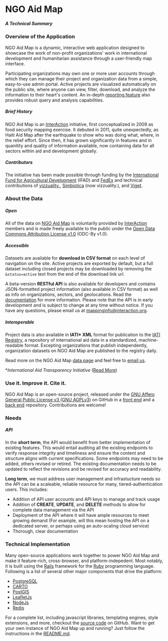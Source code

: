 # NGO Aid Map
##### A Technical Summary

### Overview of the Application
NGO Aid Map is a dynamic, interactive web application designed to showcase the work of non-profit organizations' work in international development and humanitarian assistance through a user-friendly map interface.

Participating organizations may own one or more user accounts through which they can manage their project and organization data from a simple, easy-to-use admin portal. Active projects are visualized automatically on the public site, where anyone can view, filter, download, and analyze the information to their heart's content. An in-depth [reporting feature](https://ngoaidmap.org/p/analysis) also provides robust query and analysis capabilities.

##### Brief History
NGO Aid Map is an [InterAction](https://www.interaction.org) initiative, first conceptualized in 2009 as food security mapping exercise. It debuted in 2011, quite unexpectedly, as Haiti Aid Map after the earthquake to show who was doing what, where, in the relief effort. Since then, it has grown significantly in features and in quanitity and quality of information available, now containing data for all sectors within aid and development globally.

##### Contributors
The initiative has been made possible through funding by the [International Fund for Agricultural Development](https://www.ifad.org/) (IFAD) and [FedEx](http://www.fedex.com/) and technical contributions of [vizzuality.](http://www.vizzuality.com/), [Simbiotica](http://simbiotica.es/) (now vizzuality.), and [Viget](https://www.viget.com/).

### About the Data
##### Open
All of the data on [NGO Aid Map](https://ngoaidmap.org) is voluntarily provided by [InterAction](https://www.interaction.org) members and is made freely available to the public under the [Open Data Commons Attribution License v1.0](http://opendatacommons.org/licenses/by/1.0/) (ODC-By v1.0).

##### Accessible
Datasets are available for **download in CSV format** on each level of navigation on the site. Active projects are exported by default, but a full dataset including closed projects may be downloaded by removing the `&status=active` text from the end of the download link url.

A beta-version **RESTful API** is also available for developers and contains JSON-formatted project information (also available in CSV format) as well as info on organizations, sectors, and geolocations.  Read the [documentation](https://ngoaidmap.org/docs) for more information.  Please note that the API is in early development and is subject to change at any time without notice. If you have any questions, please email us at mappinginfo@interaction.org.

##### Interoperable
Project data is also available in **IATI\* XML** format for publication to the [IATI Registry](https://iatiregistry.org), a repository of international aid data in a standardized, machine-readable format.  Excepting organizations that publish independently, organization datasets on NGO Aid Map are published to the registry daily.

Read more on the NGO Aid Map [data page](https://ngoaidmap.org/p/data) and feel free to [email us](mailto:mappinginfo@interaction.org).

*_International Aid Transparency Initiative_ ([Read More](https://iatistandard.org))

### Use it. Improve it. Cite it.
NGO Aid Map is an open-source project, released under the [GNU Affero General Public License v3 (GNU AGPLv3)](https://www.gnu.org/licenses/agpl-3.0.html) on GitHub in a [front end](https://github.com/InterActionNGO/ngoaidmap) and a [back end](https://github.com/InterActionNGO/NGO-admin) repository.  Contributions are welcome!

### Needs
##### API
In the **short term**, the API would benefit from better implementation of existing features.  This would entail auditing all the existing endpoints to verify response integrity and timeliness and ensure the content and structure aligns with current specifications.  Some endpoints may need to be added, others revised or retired.  The existing documentation needs to be updated to reflect the revisions and be revised for accuracy and readability.

**Long term**, we must address user management and infrastucture needs so the API can be a scaleable, reliable resource for many, tiered-authentication users.  This includes:
- Addition of API user accounts and API keys to manage and track usage
- Addition of **CREATE**, **UPDATE**, and **DELETE** methods to allow for complete data management via the API
- Deployment of the API where it will have ample resources to meet growing demand (For example, will this mean hosting the API on a dedicated server, or perhaps using an auto-scaling cloud service)
- Thorough, clear documentation

### Technical Implementation
Many open-source applications work together to power NGO Aid Map and make it feature-rich, cross-browser, and platform-indepedent. Most notably, it is built using the [Rails](http://rubyonrails.org/) framework for the [Ruby](https://www.ruby-lang.org/) programming language. Following is a list of several other major components that drive the platform:
- [PostgreSQL](https://www.postgresql.org/)
- [CARTO](https://carto.com)
- [PostGIS](http://postgis.net/)
- [LeafletJs](http://leafletjs.com/)
- [NodeJs](http://nodejs.org/)
- [Redis](https://redis.io/)

For a complete list, including javascript libraries, templating engines, style extensions, and more, checkout the [source code](https://github.com/InterActionNGO/ngoaidmap) on GitHub. Want to get your own instance of NGO Aid Map up and running? Just follow the instructions in the [README.md](https://github.com/InterActionNGO/ngoaidmap/blob/master/README.md).
